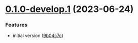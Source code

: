 # [0.1.0-develop.1](https://git.lumeweb.com/LumeWeb/community-portals/compare/v0.0.1...v0.1.0-develop.1) (2023-06-24)


### Features

* initial version ([9b04c7c](https://git.lumeweb.com/LumeWeb/community-portals/commit/9b04c7c11546a76a82fcc9002584a214f2b71c5c))
